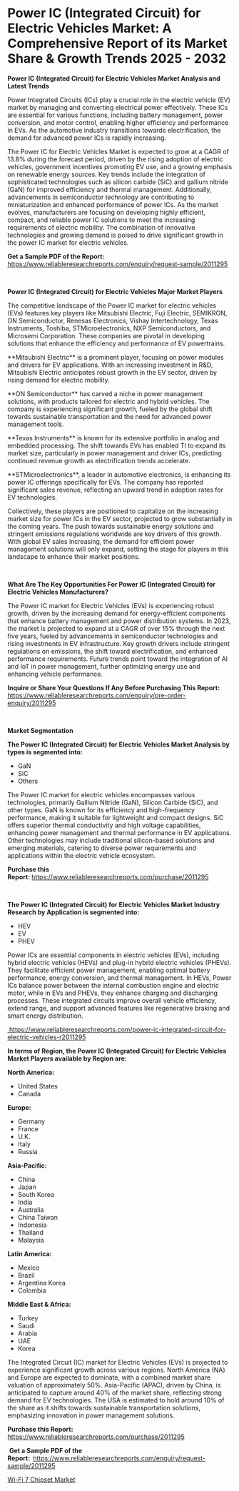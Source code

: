 <p><h1>Power IC (Integrated Circuit) for Electric Vehicles Market: A Comprehensive Report of its Market Share & Growth Trends 2025 - 2032</h1></p><p><strong>Power IC (Integrated Circuit) for Electric Vehicles Market Analysis and Latest Trends</strong></p>
<p><p>Power Integrated Circuits (ICs) play a crucial role in the electric vehicle (EV) market by managing and converting electrical power effectively. These ICs are essential for various functions, including battery management, power conversion, and motor control, enabling higher efficiency and performance in EVs. As the automotive industry transitions towards electrification, the demand for advanced power ICs is rapidly increasing.</p><p>The Power IC for Electric Vehicles Market is expected to grow at a CAGR of 13.8% during the forecast period, driven by the rising adoption of electric vehicles, government incentives promoting EV use, and a growing emphasis on renewable energy sources. Key trends include the integration of sophisticated technologies such as silicon carbide (SiC) and gallium nitride (GaN) for improved efficiency and thermal management. Additionally, advancements in semiconductor technology are contributing to miniaturization and enhanced performance of power ICs. As the market evolves, manufacturers are focusing on developing highly efficient, compact, and reliable power IC solutions to meet the increasing requirements of electric mobility. The combination of innovative technologies and growing demand is poised to drive significant growth in the power IC market for electric vehicles.</p></p>
<p><strong>Get a Sample PDF of the Report:&nbsp;</strong> <a href="https://www.reliableresearchreports.com/enquiry/request-sample/2011295?utm_campaign=2221&utm_medium=2&utm_source=Github&utm_content=ia&utm_term=13022025&utm_id=power-ic-integrated-circuit-for-electric-vehicles">https://www.reliableresearchreports.com/enquiry/request-sample/2011295</a></p>
<p>&nbsp;</p>
<p><strong>Power IC (Integrated Circuit) for Electric Vehicles Major Market Players</strong></p>
<p><p>The competitive landscape of the Power IC market for electric vehicles (EVs) features key players like Mitsubishi Electric, Fuji Electric, SEMIKRON, ON Semiconductor, Renesas Electronics, Vishay Intertechnology, Texas Instruments, Toshiba, STMicroelectronics, NXP Semiconductors, and Microsemi Corporation. These companies are pivotal in developing solutions that enhance the efficiency and performance of EV powertrains.</p><p>**Mitsubishi Electric** is a prominent player, focusing on power modules and drivers for EV applications. With an increasing investment in R&D, Mitsubishi Electric anticipates robust growth in the EV sector, driven by rising demand for electric mobility.</p><p>**ON Semiconductor** has carved a niche in power management solutions, with products tailored for electric and hybrid vehicles. The company is experiencing significant growth, fueled by the global shift towards sustainable transportation and the need for advanced power management tools.</p><p>**Texas Instruments** is known for its extensive portfolio in analog and embedded processing. The shift towards EVs has enabled TI to expand its market size, particularly in power management and driver ICs, predicting continued revenue growth as electrification trends accelerate.</p><p>**STMicroelectronics**, a leader in automotive electronics, is enhancing its power IC offerings specifically for EVs. The company has reported significant sales revenue, reflecting an upward trend in adoption rates for EV technologies.</p><p>Collectively, these players are positioned to capitalize on the increasing market size for power ICs in the EV sector, projected to grow substantially in the coming years. The push towards sustainable energy solutions and stringent emissions regulations worldwide are key drivers of this growth. With global EV sales increasing, the demand for efficient power management solutions will only expand, setting the stage for players in this landscape to enhance their market positions.</p></p>
<p>&nbsp;</p>
<p><strong>What Are The Key Opportunities For Power IC (Integrated Circuit) for Electric Vehicles Manufacturers?</strong></p>
<p><p>The Power IC market for Electric Vehicles (EVs) is experiencing robust growth, driven by the increasing demand for energy-efficient components that enhance battery management and power distribution systems. In 2023, the market is projected to expand at a CAGR of over 15% through the next five years, fueled by advancements in semiconductor technologies and rising investments in EV infrastructure. Key growth drivers include stringent regulations on emissions, the shift toward electrification, and enhanced performance requirements. Future trends point toward the integration of AI and IoT in power management, further optimizing energy use and enhancing vehicle performance.</p></p>
<p><strong>Inquire or Share Your Questions If Any Before Purchasing This Report:</strong> <a href="https://www.reliableresearchreports.com/enquiry/pre-order-enquiry/2011295?utm_campaign=2221&utm_medium=2&utm_source=Github&utm_content=ia&utm_term=13022025&utm_id=power-ic-integrated-circuit-for-electric-vehicles">https://www.reliableresearchreports.com/enquiry/pre-order-enquiry/2011295</a></p>
<p>&nbsp;</p>
<p><strong>Market Segmentation</strong></p>
<p><strong>The Power IC (Integrated Circuit) for Electric Vehicles Market Analysis by types is segmented into:</strong></p>
<p><ul><li>GaN</li><li>SiC</li><li>Others</li></ul></p>
<p><p>The Power IC market for electric vehicles encompasses various technologies, primarily Gallium Nitride (GaN), Silicon Carbide (SiC), and other types. GaN is known for its efficiency and high-frequency performance, making it suitable for lightweight and compact designs. SiC offers superior thermal conductivity and high voltage capabilities, enhancing power management and thermal performance in EV applications. Other technologies may include traditional silicon-based solutions and emerging materials, catering to diverse power requirements and applications within the electric vehicle ecosystem.</p></p>
<p><strong>Purchase this Report:&nbsp;</strong><a href="https://www.reliableresearchreports.com/purchase/2011295?utm_campaign=2221&utm_medium=2&utm_source=Github&utm_content=ia&utm_term=13022025&utm_id=power-ic-integrated-circuit-for-electric-vehicles">https://www.reliableresearchreports.com/purchase/2011295</a></p>
<p>&nbsp;</p>
<p><strong>The Power IC (Integrated Circuit) for Electric Vehicles Market Industry Research by Application is segmented into:</strong></p>
<p><ul><li>HEV</li><li>EV</li><li>PHEV</li></ul></p>
<p><p>Power ICs are essential components in electric vehicles (EVs), including hybrid electric vehicles (HEVs) and plug-in hybrid electric vehicles (PHEVs). They facilitate efficient power management, enabling optimal battery performance, energy conversion, and thermal management. In HEVs, Power ICs balance power between the internal combustion engine and electric motor, while in EVs and PHEVs, they enhance charging and discharging processes. These integrated circuits improve overall vehicle efficiency, extend range, and support advanced features like regenerative braking and smart energy distribution.</p></p>
<p><a href="https://www.reliableresearchreports.com/power-ic-integrated-circuit-for-electric-vehicles-r2011295?utm_campaign=2221&utm_medium=2&utm_source=Github&utm_content=ia&utm_term=13022025&utm_id=power-ic-integrated-circuit-for-electric-vehicles">&nbsp;https://www.reliableresearchreports.com/power-ic-integrated-circuit-for-electric-vehicles-r2011295</a></p>
<p><strong>In terms of Region, the Power IC (Integrated Circuit) for Electric Vehicles Market Players available by Region are:</strong></p>
<p>
    <p> <strong> North America: </strong>
        <ul>
            <li>United States</li>
            <li>Canada</li>
        </ul>
        </p> 
    <p> <strong> Europe: </strong>
        <ul>
            <li>Germany</li>
            <li>France</li>
            <li>U.K.</li>
            <li>Italy</li>
            <li>Russia</li>
        </ul>
        </p> 
    <p> <strong> Asia-Pacific: </strong>
        <ul>
            <li>China</li>
            <li>Japan</li>
            <li>South Korea</li>
            <li>India</li>
            <li>Australia</li>
            <li>China Taiwan</li>
            <li>Indonesia</li>
            <li>Thailand</li>
            <li>Malaysia</li>
        </ul>
        </p> 
    <p> <strong> Latin America: </strong>
        <ul>
            <li>Mexico</li>
            <li>Brazil</li>
            <li>Argentina Korea</li>
            <li>Colombia</li>
        </ul>
        </p> 
    <p> <strong> Middle East & Africa: </strong>
        <ul>
            <li>Turkey</li>
            <li>Saudi</li>
            <li>Arabia</li>
            <li>UAE</li>
            <li>Korea</li>
        </ul>
    </p>
    </p>
<p><p>The Integrated Circuit (IC) market for Electric Vehicles (EVs) is projected to experience significant growth across various regions. North America (NA) and Europe are expected to dominate, with a combined market share valuation of approximately 50%. Asia-Pacific (APAC), driven by China, is anticipated to capture around 40% of the market share, reflecting strong demand for EV technologies. The USA is estimated to hold around 10% of the share as it shifts towards sustainable transportation solutions, emphasizing innovation in power management solutions.</p></p>
<p><strong>Purchase this Report: </strong><a href="https://www.reliableresearchreports.com/purchase/2011295?utm_campaign=2221&utm_medium=2&utm_source=Github&utm_content=ia&utm_term=13022025&utm_id=power-ic-integrated-circuit-for-electric-vehicles">https://www.reliableresearchreports.com/purchase/2011295</a></p>
<p>&nbsp;<strong>Get a Sample PDF of the Report:&nbsp;&nbsp;</strong><a href="https://www.reliableresearchreports.com/enquiry/request-sample/2011295?utm_campaign=2221&utm_medium=2&utm_source=Github&utm_content=ia&utm_term=13022025&utm_id=power-ic-integrated-circuit-for-electric-vehicles">https://www.reliableresearchreports.com/enquiry/request-sample/2011295</a></p>
<p><strong></strong></p>
<p><p><a href="https://github.com/klindsey95/Market-Research-Report-List-1/blob/main/wi-fi-7-chipset-market.md?utm_campaign=2221&utm_medium=2&utm_source=Github&utm_content=ia&utm_term=13022025&utm_id=power-ic-integrated-circuit-for-electric-vehicles">Wi-Fi 7 Chipset Market</a></p></p>